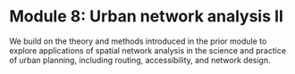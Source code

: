 # Module 8: Urban network analysis II

We build on the theory and methods introduced in the prior module to explore applications of spatial network analysis in the science and practice of urban planning, including routing, accessibility, and network design.

